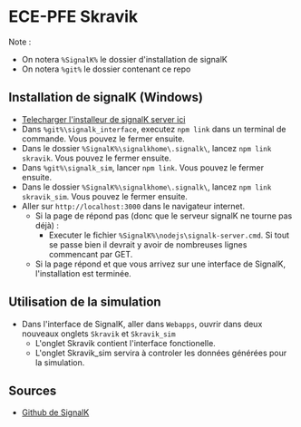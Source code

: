 

# ECE-PFE Skravik

Note : 
- On notera `%SignalK%` le dossier d'installation de signalK
- On notera `%git%` le dossier contenant ce repo

## Installation de signalK (Windows)
- [Telecharger l'installeur de signalK server ici](https://github.com/SignalK/signalk-server-windows/releases/latest/download/signalk-server-setup.exe)
- Dans `%git%\signalk_interface`, executez `npm link` dans un terminal de commande. Vous pouvez le fermer ensuite.
- Dans le dossier `%SignalK%\signalkhome\.signalk\`, lancez `npm link skravik`. Vous pouvez le fermer ensuite.
- Dans `%git%\signalk_sim`, lancer `npm link`. Vous pouvez le fermer ensuite.
- Dans le dossier `%SignalK%\signalkhome\.signalk\`, lancez `npm link skravik_sim`. Vous pouvez le fermer ensuite.
- Aller sur `http://localhost:3000` dans le navigateur internet.
	- Si la page de répond pas (donc que le serveur signalK ne tourne pas déjà) : 
		- Executer le fichier `%SignalK%\nodejs\signalk-server.cmd`. Si tout se passe bien il devrait y avoir de nombreuses lignes commencant par GET.
	- Si la page répond et que vous arrivez sur une interface de SignalK, l'installation est terminée.

## Utilisation de la simulation
- Dans l'interface de SignalK, aller dans `Webapps`, ouvrir dans deux nouveaux onglets `Skravik` et `Skravik_sim`
	- L'onglet Skravik contient l'interface fonctionelle.
	- L'onglet Skravik_sim servira à controler les données générées pour la simulation.

## Sources
- [Github de SignalK](https://github.com/SignalK/signalk-server-windows)
